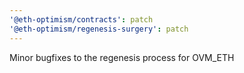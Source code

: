 ```yaml
---
'@eth-optimism/contracts': patch
'@eth-optimism/regenesis-surgery': patch
---
```


Minor bugfixes to the regenesis process for OVM_ETH
